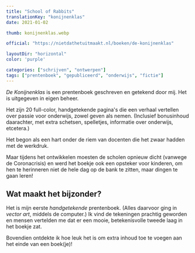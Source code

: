 ```yaml
---
title: "School of Rabbits"
translationKey: "konijnenklas"
date: 2021-01-02

thumb: konijnenklas.webp

official: "https://nietdathetuitmaakt.nl/boeken/de-konijnenklas"

layoutDir: "horizontal"
color: 'purple'

categories: ["schrijven", "ontwerpen"]
tags: ["prentenboek", "gepubliceerd", "onderwijs", "fictie"]
---
```


_De Konijnenklas_ is een prentenboek geschreven en getekend door mij. Het is uitgegeven in eigen beheer.

Het zijn 20 full-color, handgetekende pagina's die een verhaal vertellen over passie voor onderwijs, zowel geven als nemen. (Inclusief bonusinhoud daarachter, met extra schetsen, spelletjes, informatie over onderwijs, etcetera.)

Het begon als een hart onder de riem van docenten die het zwaar hadden met de werkdruk.

Maar tijdens het ontwikkelen moesten de scholen opnieuw dicht (vanwege de Coronacrisis) en werd het boekje ook een opsteker voor kinderen, om hen te herinneren niet de hele dag op de bank te zitten, maar dingen te gaan leren!

## Wat maakt het bijzonder?
Het is mijn eerste _handgetekende_ prentenboek. (Alles daarvoor ging in _vector art_, middels de computer.) Ik vind de tekeningen prachtig geworden en mensen vertelden me dat er een mooie, betekenisvolle tweede laag in het boekje zat.

Bovendien ontdekte ik hoe leuk het is om extra inhoud toe te voegen aan het einde van een boek(je)!
